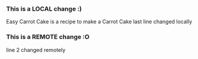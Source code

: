 ### This is a LOCAL change :)
Easy Carrot Cake is a recipe to make a Carrot Cake
last line changed locally
### This is a REMOTE change :O
line 2 changed remotely
